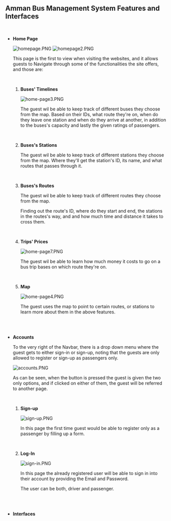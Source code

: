 ## **Amman Bus Management System Features and Interfaces**

</br>

- **Home Page**

    ![homepage.PNG](assets/homepage.PNG)
    ![homepage2.PNG](assets/homepage2.PNG)

    This page is the first to view when visiting the websites, and it allows guests to Navigate through some of the functionalities the site offers, and those are:

    </br>

    1. **Buses' Timelines**

        ![home-page3.PNG](assets/home-page3.PNG)

        The guest wil be able to keep track of different buses they choose from the map. Based on their IDs, what route they're on, when do they leave one station and when do they arrive at another, in addition to the buses's capacity and lastly the given ratings of passengers.

    </br>

    2. **Buses's Stations**

        The guest wil be able to keep track of different stations they choose from the map. Where they'll get the station's ID, its name, and what routes that passes through it.

    </br>

    3. **Buses's Routes**

        The guest wil be able to keep track of different routes they choose from the map.

        Finding out the route's ID, where do they start and end, the stations in the routes's way, and and how much time and distance it takes to cross them.

    </br>

    4. **Trips' Prices**

        ![home-page7.PNG](assets/home-page7.PNG)

        The guest wil be able to learn how much money it costs to go on a bus trip bases on which route they're on.

    </br>

    5. **Map**

        ![home-page4.PNG](assets/home-page4.PNG)

        The guest uses the map to point to certain routes, or stations to learn more about them in the above features.


</br>

</br>

- **Accounts**

    To the very right of the Navbar, there is a drop down menu where the guest gets to either sign-in or sign-up, noting that the guests are only allowed to register or sign-up as passengers only.

    ![accounts.PNG](assets/accounts.PNG)

    As can be seen, when the button is pressed the guest is given the two only options, and if clicked on either of them, the guest will be referred to another page.

    </br>

    1. **Sign-up**

        ![sign-up.PNG](assets\sign-up.PNG)

        In this page the first time guest would be able to register only as a passenger by filling up a form.

    </br>

    2. **Log-In**

        ![sign-in.PNG](assets/sign-in.PNG)

        In this page the already registered user will be able to sign in into their account by providing the Email and Password.

        The user can be both, driver and passenger.

</br>

</br>

- **Interfaces**